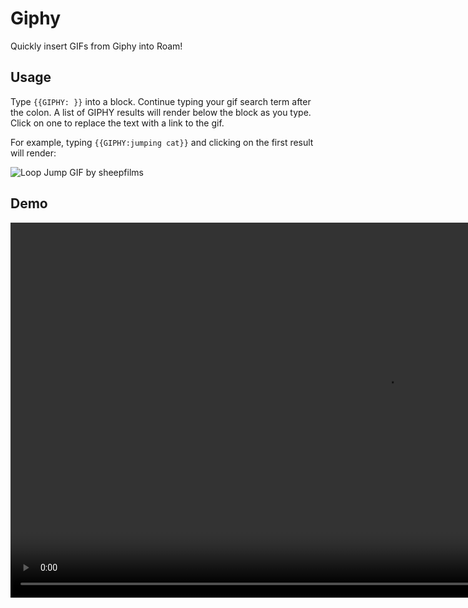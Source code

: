 # Giphy

Quickly insert GIFs from Giphy into Roam!

## Usage

Type `{{GIPHY: }}` into a block. Continue typing your gif search term after the colon. A list of GIPHY results will render below the block as you type. Click on one to replace the text with a link to the gif.

For example, typing `{{GIPHY:jumping cat}}` and clicking on the first result will render:

![Loop Jump GIF by sheepfilms](https://media2.giphy.com/media/gKfNj8cYeGN63bLRkF/giphy.gif?cid=d3ed119egqzsfvzi63mxlmvcs8qrd9cr5jdx40p39idxvazc&rid=giphy.gif)

## Demo

<video src="https://firebasestorage.googleapis.com/v0/b/firescript-577a2.appspot.com/o/imgs%2Fapp%2Froamjs%2Fz3FiE3zwIl.mp4?alt=media&token=c6d39719-d305-47ba-9716-177d201d5ac8" controls="controls" height="600"></video>
